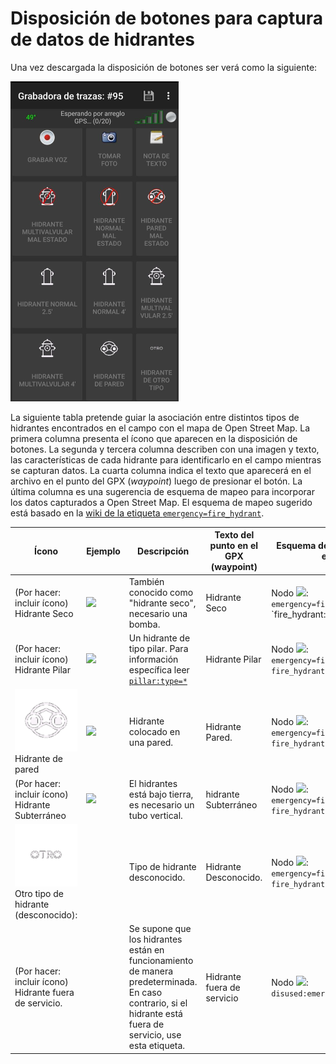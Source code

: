 # Disposición de botones para captura de datos de hidrantes
Una vez descargada la disposición de botones ser verá como la siguiente:



<img src="captura_pantalla.jpg" style="zoom:50%;" />



La siguiente tabla pretende guiar la asociación entre distintos tipos de hidrantes encontrados en el campo con el mapa de Open Street Map. La primera columna presenta el ícono que aparecen en la disposición de botones. La segunda y tercera columna describen con una imagen y texto, las características de cada hidrante para identificarlo en el campo mientras se capturan datos.  La cuarta columna indica el texto que aparecerá en el archivo en el punto del GPX  (*waypoint*) luego de presionar el botón. La última columna es una sugerencia de esquema de mapeo para incorporar los datos capturados a Open Street Map. El esquema de mapeo sugerido está basado en la [wiki de la etiqueta `emergency=fire_hydrant`](https://wiki.openstreetmap.org/wiki/ES:Tag:emergency%3Dfire_hydrant).





| Ícono                                                        | Ejemplo                                                      | Descripción                                                  | Texto del punto en el GPX (waypoint) | Esquema de mapeo sugerido en OSM                             |
| ------------------------------------------------------------ | ------------------------------------------------------------ | ------------------------------------------------------------ | ------------------------------------ | ------------------------------------------------------------ |
| (Por hacer: incluir ícono) Hidrante Seco                     | ![](https://wiki.openstreetmap.org/w/images/thumb/3/33/Hydrants_20130326_112938.JPG/150px-Hydrants_20130326_112938.JPG) | También conocido como "hidrante seco", necesario una bomba.  | Hidrante Seco                        | Nodo ![](https://wiki.openstreetmap.org/w/images/2/20/Mf_node.svg): `emergency=fire_hydrant` `fire_hydrant:type=pipe |
| (Por hacer: incluir ícono) Hidrante Pilar                    | ![](https://upload.wikimedia.org/wikipedia/commons/thumb/f/fd/Downtown_Charlottesville_fire_hydrant_1.jpg/150px-Downtown_Charlottesville_fire_hydrant_1.jpg) | Un hidrante de tipo pilar. Para información específica leer [`pillar:type=*`](https://wiki.openstreetmap.org/w/index.php?title=ES:Tag:emergency%3Dfire_hydrant#pillar:type.3D.2A) | Hidrante Pilar                       | Nodo ![](https://wiki.openstreetmap.org/w/images/2/20/Mf_node.svg): `emergency=fire_hydrant` `fire_hydrant:type=pillar` |
| <img src="hidrantes_icons/App-02.png" style="zoom:33%;background-color: gray;" /> Hidrante de pared | ![](https://upload.wikimedia.org/wikipedia/commons/thumb/9/9b/Guentherscheid_Tunnel_Rescue4.jpg/225px-Guentherscheid_Tunnel_Rescue4.jpg) | Hidrante colocado en una pared.                              | Hidrante Pared.                      | Nodo ![](https://wiki.openstreetmap.org/w/images/2/20/Mf_node.svg): `emergency=fire_hydrant` `fire_hydrant:type=wall` |
| (Por hacer: incluir ícono) Hidrante Subterráneo              | ![](https://upload.wikimedia.org/wikipedia/commons/thumb/6/65/Berlin_hydrant_20050211_p1000517.jpg/200px-Berlin_hydrant_20050211_p1000517.jpg) | El hidrantes está bajo tierra, es necesario un tubo vertical. | hidrante Subterráneo                 | Nodo ![](https://wiki.openstreetmap.org/w/images/2/20/Mf_node.svg): `emergency=fire_hydrant` `fire_hydrant:type=underground` |
| <img src="hidrantes_icons/App-04.png" style="zoom:33%;background-color: gray;" />Otro tipo de hidrante (desconocido): |                                                              | Tipo de hidrante desconocido.                                | Hidrante Desconocido.                | Nodo ![](https://wiki.openstreetmap.org/w/images/2/20/Mf_node.svg): `emergency=fire_hydrant` `fire_hydrant:type=unknown` |
| (Por hacer: incluir ícono) Hidrante fuera de servicio.       |                                                              | Se supone que los hidrantes están en funcionamiento de manera  predeterminada. En caso contrario, si el hidrante está fuera de  servicio, use esta etiqueta. | Hidrante fuera de servicio           | Nodo ![](https://wiki.openstreetmap.org/w/images/2/20/Mf_node.svg): `disused:emergency=fire_hydrant` |
